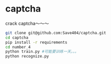 # captcha
crack captcha～～～


```bash
git clone git@github.com:Save404/captcha.git
cd captcha
pip install -r requirements
cd number_4
python train.py #可能要训练一天。。。
python recognize.py 
```
